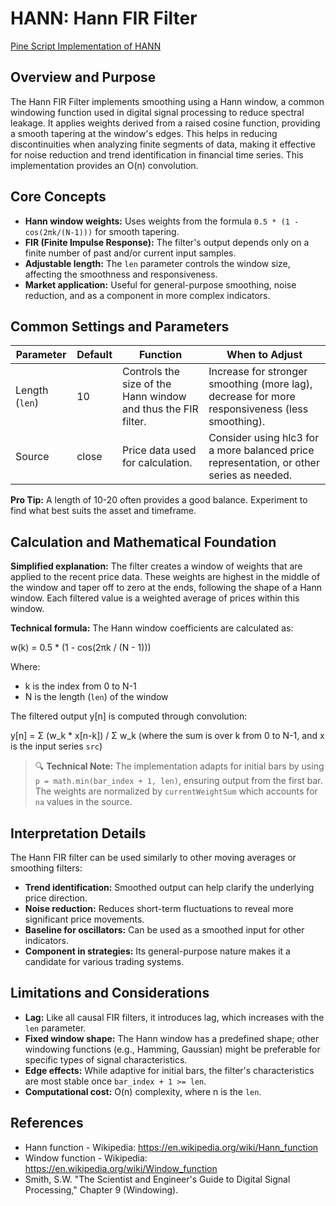 # HANN: Hann FIR Filter

[Pine Script Implementation of HANN](https://github.com/mihakralj/pinescript/blob/main/indicators/filters/hann.pine)

## Overview and Purpose

The Hann FIR Filter implements smoothing using a Hann window, a common windowing function used in digital signal processing to reduce spectral leakage. It applies weights derived from a raised cosine function, providing a smooth tapering at the window's edges. This helps in reducing discontinuities when analyzing finite segments of data, making it effective for noise reduction and trend identification in financial time series. This implementation provides an O(n) convolution.

## Core Concepts

* **Hann window weights:** Uses weights from the formula `0.5 * (1 - cos(2πk/(N-1)))` for smooth tapering.
* **FIR (Finite Impulse Response):** The filter's output depends only on a finite number of past and/or current input samples.
* **Adjustable length:** The `len` parameter controls the window size, affecting the smoothness and responsiveness.
* **Market application:** Useful for general-purpose smoothing, noise reduction, and as a component in more complex indicators.

## Common Settings and Parameters

| Parameter | Default | Function | When to Adjust |
|-----------|---------|----------|---------------|
| Length (`len`) | 10 | Controls the size of the Hann window and thus the FIR filter. | Increase for stronger smoothing (more lag), decrease for more responsiveness (less smoothing). |
| Source | close | Price data used for calculation. | Consider using hlc3 for a more balanced price representation, or other series as needed. |

**Pro Tip:** A length of 10-20 often provides a good balance. Experiment to find what best suits the asset and timeframe.

## Calculation and Mathematical Foundation

**Simplified explanation:**
The filter creates a window of weights that are applied to the recent price data. These weights are highest in the middle of the window and taper off to zero at the ends, following the shape of a Hann window. Each filtered value is a weighted average of prices within this window.

**Technical formula:**
The Hann window coefficients are calculated as:

w(k) = 0.5 * (1 - cos(2πk / (N - 1)))

Where:
- k is the index from 0 to N-1
- N is the length (`len`) of the window

The filtered output y\[n] is computed through convolution:

y\[n] = Σ (w_k * x\[n-k]) / Σ w_k
(where the sum is over k from 0 to N-1, and x is the input series `src`)

> 🔍 **Technical Note:** The implementation adapts for initial bars by using `p = math.min(bar_index + 1, len)`, ensuring output from the first bar. The weights are normalized by `currentWeightSum` which accounts for `na` values in the source.

## Interpretation Details

The Hann FIR filter can be used similarly to other moving averages or smoothing filters:

* **Trend identification:** Smoothed output can help clarify the underlying price direction.
* **Noise reduction:** Reduces short-term fluctuations to reveal more significant price movements.
* **Baseline for oscillators:** Can be used as a smoothed input for other indicators.
* **Component in strategies:** Its general-purpose nature makes it a candidate for various trading systems.

## Limitations and Considerations

* **Lag:** Like all causal FIR filters, it introduces lag, which increases with the `len` parameter.
* **Fixed window shape:** The Hann window has a predefined shape; other windowing functions (e.g., Hamming, Gaussian) might be preferable for specific types of signal characteristics.
* **Edge effects:** While adaptive for initial bars, the filter's characteristics are most stable once `bar_index + 1 >= len`.
* **Computational cost:** O(n) complexity, where n is the `len`.

## References

* Hann function - Wikipedia: https://en.wikipedia.org/wiki/Hann_function
* Window function - Wikipedia: https://en.wikipedia.org/wiki/Window_function
* Smith, S.W. "The Scientist and Engineer's Guide to Digital Signal Processing," Chapter 9 (Windowing).
